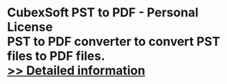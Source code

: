 # CubexSoft PST to PDF - Personal License<br />PST to PDF converter to convert PST files to PDF files.<br />[>> Detailed information](https://secure.shareit.com/shareit/product.html?productid=300753581&affiliateid=200057808)